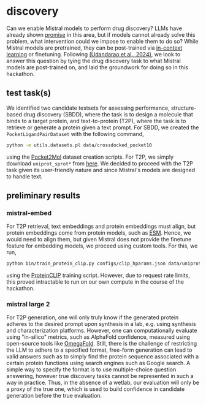 # discovery

Can we enable Mistral models to perform drug discovery? LLMs have already shown [promise](https://github.com/ur-whitelab/chemcrow-public) in this area, but if models cannot already solve this problem, what intervention could we impose to enable them to do so? While Mistral models are pretrained, they can be post-trained via [in-context learning](https://arxiv.org/abs/2005.14165) or finetuning. Following [(Udandarao et al., 2024)](https://arxiv.org/abs/2404.04125), we look to answer this question by tying the drug discovery task to what Mistral models are post-trained on, and laid the groundwork for doing so in this hackathon. 

## test task(s)

We identified two candidate testsets for assessing performance, structure-based drug discovery (SBDD), where the task is to design a molecule that binds to a target protein, and text-to-protein (T2P), where the task is to retrieve or generate a protein given a text prompt. For SBDD, we created the `PocketLigandPairDataset` with the following command,
```bash
python -m utils.datasets.pl data/crossdocked_pocket10
```
using the [Pocket2Mol](https://github.com/pengxingang/Pocket2Mol) dataset creation scripts. For T2P, we simply download `uniprot_sprot*` from [here](https://zenodo.org/records/11176863). We decided to proceed with the T2P task given its user-friendly nature and since Mistral's models are designed to handle text. 

## preliminary results

### mistral-embed
For T2P retrieval, text embeddings and protein embeddings must align, but protein embeddings come from protein models, such as [ESM](https://github.com/facebookresearch/esm/tree/main). Hence, we would need to align them, but given Mistral does not provide the finetune feature for embedding models, we proceed using custom tools. For this, we run, 
```bash
python bin/train_protein_clip.py configs/clip_hparams.json data/uniprot_sprot.dat.gz data/esm_6layer.hdf5 --unitnorm
```
using the [ProteinCLIP](https://github.com/wukevin/proteinclip) training script. However, due to request rate limits, this proved intractable to run on our own compute in the course of the hackathon. 
### mistral large 2
For T2P generation, one will only truly know if the generated protein adheres to the desired prompt upon synthesis in a lab, e.g. using synthesis and characterization platforms. However, one can computationally evaluate using "in-silico" metrics, such as AlphaFold confidence, measured using open-source tools like [OmegaFold](https://github.com/HeliXonProtein/OmegaFold). Still, there is the challenge of restricting the LLM to adhere to a specified format, free-form generation can lead to valid answers such as to simply find the protein sequence associated with a certain protein functions using search engines such as Google search. A simple way to specify the format is to use multiple-choice question answering, however true discovery tasks cannot be represented in such a way in practice. Thus, in the absence of a wetlab, our evaluation will only be a proxy of the true one, which is used to build confidence in candidate generation before the true evaluation. 
